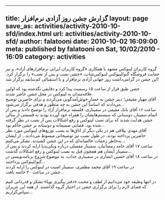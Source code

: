 ----------
title: گزارش جشن روز آزادی نرم‌افزار
layout: page
save_as: activities/activity-2010-10-sfd/index.html
url: activities/activity-2010-10-sfd/
author: falatooni
date: 2010-10-02 16:09:00
meta: published by falatooni on Sat, 10/02/2010 - 16:09
category: activities
----------
گروه کاربران لینوکس مشهد با همکاری «گروه کاربران ایرانی نرم‌افزارهای آزاد»، و
نیز حمایت فروشگاه گنو/لینوکس لینوکس‌شاپ، «جشن نصب و پس از نصب» را برگزار کرد.
این جشن در گرامی‌داشت روز جهانی آزادی نرم‌افزار و با استقبالی کم‌سابقه برگزار
شد!

جشن طبق قرار از ساعت ۱۵ رسمیت پیدا کرد و دقایقی نگذشته بود که اولین
علاقه‌مندان به لینوکس در محل جشن حاضر شدند.  
آقای مهیار مقیمی؛ دبیر جشن به حضار خوش‌آمد‌گویی می‌کردند و برای حاضرین توضیح
می‌دادند که اساساً این جشن به چه منظور و هدفی برگزار می‌شود...  
ساعت ۱۶ آقای بابک مقیمی در سمیناری، فلسفه نرم‌افزار آزاد را توضیح دادند و پس
از اتمام سمینار، دوستانی که سیستم‌هایشان را همراه خود آورده بودند به قسمتی از
سالن جشن هدایت شدند که برای نصب لینوکس و رفع اشکالات پس از نصب در نظر گرفته
شده بود. فضایی صمیمانه و دوستانه بر جشن حاکم بود...  
آقای مهدی ییلاقی هم در یکی دیگر از اتاق‌ها به نصب توزیع‌های لینوکس مورد نظر
حاضرین پرداخته بودند. در طول نصب نیز توضیحاتی مبسوط می‌دادند... از ایشان
به‌خاطر زحمات خالصانه‌ای که در این جشن کشیدند، تشکر می‌کنیم...  
ساعت ۱۷ آقای حامد رمضانیان، سمینار مفصلی درباره ویکی‌پدیا ارایه کردند و پس از
سمینار ایشان هم همچون قبل به نصب لینوکس و رفع اشکالات گذشت...  
در ساعت ۱۸ آقای حسین انصاری در سمیناری جذاب، به موضوع شروع برنامه‌نویسی در
گنو/لینوکس پرداختند...  
در ساعت ۱۹ آقای محمد مظفری، سمینار امنیت در لینوکس را ارایه کردند  
جشن در ساعت ۲۰ خاتمه یافت...

در انتها وظیفه خود می‌دانیم از لطف و محبت «دفتر پیگیری پویا» تشکر و قدردانی
کنیم که فضای لازم را برای برگزاری جشن در اختیار گروه گذاشتند. از همه این
عزیزان سپاس‌گزاریم...

